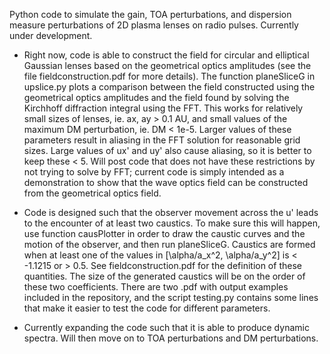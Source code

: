 Python code to simulate the gain, TOA perturbations, and dispersion measure perturbations of 2D plasma lenses on radio pulses. Currently under development.

- Right now, code is able to construct the field for circular and elliptical Gaussian lenses based on the geometrical optics amplitudes (see the file fieldconstruction.pdf for more details). The function planeSliceG in upslice.py plots a comparison between the field constructed using the geometrical optics amplitudes and the field found by solving the Kirchhoff diffraction integral using the FFT. This works for relatively small sizes of lenses, ie. ax, ay > 0.1 AU, and small values of the maximum DM perturbation, ie. DM < 1e-5. Larger values of these parameters result in aliasing in the FFT solution for reasonable grid sizes. Large values of ux' and uy' also cause aliasing, so it is better to keep these < 5. Will post code that does not have these restrictions by not trying to solve by FFT; current code is simply intended as a demonstration to show that the wave optics field can be constructed from the geometrical optics field.

- Code is designed such that the observer movement across the u' leads to the encounter of at least two caustics. To make sure this will happen, use function causPlotter in order to draw the caustic curves and the motion of the observer, and then run planeSliceG. Caustics are formed when at least one of the values in [\alpha/a_x^2, \alpha/a_y^2] is < -1.1215 or > 0.5. See fieldconstruction.pdf for the definition of these quantities. The size of the generated caustics will be on the order of these two coefficients. There are two .pdf with output examples included in the repository, and the script testing.py contains some lines that make it easier to test the code for different parameters.

- Currently expanding the code such that it is able to produce dynamic spectra. Will then move on to TOA perturbations and DM perturbations.
